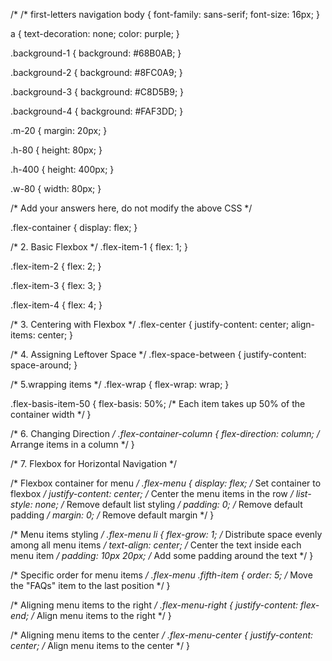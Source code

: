  /* /* first-letters navigation body {
     font-family: sans-serif;
     font-size: 16px;
 }

 a {
     text-decoration: none;
     color: purple;
 }

 .background-1 {
     background: #68B0AB;
 }

 .background-2 {
     background: #8FC0A9;
 }

 .background-3 {
     background: #C8D5B9;
 }

 .background-4 {
     background: #FAF3DD;
 }

 .m-20 {
     margin: 20px;
 }

 .h-80 {
     height: 80px;
 }

 .h-400 {
     height: 400px;
 }

 .w-80 {
     width: 80px;
 }

 /* Add your answers here, do not modify the above CSS */

 .flex-container {
     display: flex;
 }

 /* 2. Basic Flexbox */
 .flex-item-1 {
     flex: 1;
 }

 .flex-item-2 {
     flex: 2;
 }

 .flex-item-3 {
     flex: 3;
 }

 .flex-item-4 {
     flex: 4;
 }

 /* 3. Centering with Flexbox */
 .flex-center {
     justify-content: center;
     align-items: center;
 }

 /* 4. Assigning Leftover Space */
 .flex-space-between {
     justify-content: space-around;
 }

 /*  5.wrapping items */
 .flex-wrap {
     flex-wrap: wrap;
 }

 .flex-basis-item-50 {
     flex-basis: 50%;
     /* Each item takes up 50% of the container width */
 }

 /* 6. Changing Direction */
 .flex-container-column {
     flex-direction: column;
     /* Arrange items in a column */
 }

 /* 7. Flexbox for Horizontal Navigation */

 /* Flexbox container for menu */
 .flex-menu {
     display: flex;
     /* Set container to flexbox */
     justify-content: center;
     /* Center the menu items in the row */
     list-style: none;
     /* Remove default list styling */
     padding: 0;
     /* Remove default padding */
     margin: 0;
     /* Remove default margin */
 }

 /* Menu items styling */
 .flex-menu li {
     flex-grow: 1;
     /* Distribute space evenly among all menu items */
     text-align: center;
     /* Center the text inside each menu item */
     padding: 10px 20px;
     /* Add some padding around the text */
 }

 /* Specific order for menu items */
 .flex-menu .fifth-item {
     order: 5;
     /* Move the "FAQs" item to the last position */
 }

 /* Aligning menu items to the right */
 .flex-menu-right {
     justify-content: flex-end;
     /* Align menu items to the right */
 }

 /* Aligning menu items to the center */
 .flex-menu-center {
     justify-content: center;
     /* Align menu items to the center */
 } 
  
